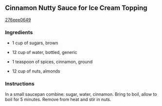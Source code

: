 ## Cinnamon Nutty Sauce for Ice Cream Topping

[276eee0649](http://www.food.com/recipe/cinnamon-nutty-sauce-for-ice-cream-topping-232359)

### Ingredients

 - 1 cup of sugars, brown

 - 12 cup of water, bottled, generic

 - 1 teaspoon of spices, cinnamon, ground

 - 12 cup of nuts, almonds

### Instructions

In a small saucepan combine: sugar, water, cinnamon. Bring to boil, allow to boil for 5 minutes. Remove from heat and stir in nuts.